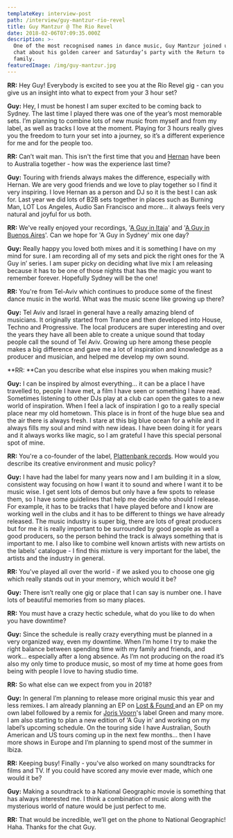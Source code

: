 ```yaml
---
templateKey: interview-post
path: /interview/guy-mantzur-rio-revel
title: Guy Mantzur @ The Rio Revel
date: 2018-02-06T07:09:35.000Z
description: >-
  One of the most recognised names in dance music, Guy Mantzur joined us for a
  chat about his golden career and Saturday’s party with the Return to Rio
  family. 
featuredImage: /img/guy-mantzur.jpg
---
```

**RR:** Hey Guy! Everybody is excited to see you at the Rio Revel gig - can you give us an insight into what to expect from your 3 hour set?

**Guy:** Hey, I must be honest I am super excited to be coming back to Sydney. The last time I played there was one of the year’s most memorable sets. I’m planning to combine lots of new music from myself and from my label, as well as tracks I love at the moment. Playing for 3 hours really gives you the freedom to turn your set into a journey, so it’s a different experience for me and for the people too.

**RR:** Can’t wait man. This isn't the first time that you and [Hernan](https://www.facebook.com/hernancattaneo/) have been to Australia together - how was the experience last time?

**Guy:** Touring with friends always makes the difference, especially with Hernan. We are very good friends and we love to play together so I find it very inspiring. I love Hernan as a person and DJ so it is the best I can ask for. Last year we did lots of B2B sets together in places such as Burning Man, LOT Los Angeles, Audio San Francisco and more... it always feels very natural and joyful for us both.

**RR:** We've really enjoyed your recordings, '[A Guy in Itaja](https://l.facebook.com/l.php?u=https%3A%2F%2Fwww.beatport.com%2Frelease%2Fa-guy-in-itajai%2F2170530&h=ATPP2rpmPoyUYrUXczmMDSj5wprRoi_j6idjuJ_0S0UWLebU_GDivemNot_20u55_ErV6__aL1ZdabYNytfr0kRjL1UQ8y_S2LJoCJU4ZZQO1z9oqf881lgFg6qPL71cjQUHtN4j)' and '[A Guy in Buenos Aires](https://l.facebook.com/l.php?u=https%3A%2F%2Fwww.beatport.com%2Ftrack%2Fa-guy-in-buenos-aires-continuous-dj-mix%2F8569432%3Fgclid%3DEAIaIQobChMIws2ht7CI2QIVkmF-Ch3QvwZAEAAYASAAEgKQ0fD_BwE&h=ATPlPc_BaeLBKxdLVT8UeWDHjXa9_JSiyRArmJ35QvdRLlklgOVjGL5YKvz7_xkClzqrRTtHEmKUqw9yN7W3Eup991k4yktDHZHsJbGu5UHuRdN8jvlOzcvoMlaKxO4PM7oKgZy0)'. Can we hope for 'A Guy in Sydney' mix one day?

**Guy:** Really happy you loved both mixes and it is something I have on my mind for sure. I am recording all of my sets and pick the right ones for the ‘A Guy in’ series. I am super picky on deciding what live mix I am releasing because it has to be one of those nights that has the magic you want to remember forever. Hopefully Sydney will be the one!

**RR:** You're from Tel-Aviv which continues to produce some of the finest dance music in the world. What was the music scene like growing up there?

**Guy:** Tel Aviv and Israel in general have a really amazing blend of musicians. It originally started from Trance and then developed into House, Techno and Progressive. The local producers are super interesting and over the years they have all been able to create a unique sound that today people call the sound of Tel Aviv. Growing up here among these people makes a big difference and gave me a lot of inspiration and knowledge as a producer and musician, and helped me develop my own sound.  

**RR: **Can you describe what else inspires you when making music?

**Guy:** I can be inspired by almost everything... it can be a place I have travelled to, people I have met, a film I have seen or something I have read. Sometimes listening to other DJs play at a club can open the gates to a new world of inspiration. When I feel a lack of inspiration I go to a really special place near my old hometown. This place is in front of the huge blue sea and the air there is always fresh. I stare at this big blue ocean for a while and it always fills my soul and mind with new ideas. I have been doing it for years and it always works like magic, so I am grateful I have this special personal spot of mine.

**RR:** You're a co-founder of the label, [Plattenbank records](https://www.facebook.com/PlattenBankRecords/). How would you describe its creative environment and music policy?

**Guy:** I have had the label for many years now and I am building it in a slow, consistent way focusing on how I want it to sound and where I want it to be music wise. I get sent lots of demos but only have a few spots to release them, so I have some guidelines that help me decide who should I release. For example, it has to be tracks that I have played before and I know are working well in the clubs and it has to be different to things we have already released. The music industry is super big, there are lots of great producers but for me it is really important to be surrounded by good people as well a good producers, so the person behind the track is always something that is important to me. I also like to combine well known artists with new artists on the labels’ catalogue - I find this mixture is very important for the label, the artists and the industry in general. 

**RR:** You've played all over the world - if we asked you to choose one gig which really stands out in your memory, which would it be?

**Guy:** There isn’t really one gig or place that I can say is number one.  I have lots of beautiful memories from so many places.

**RR:** You must have a crazy hectic schedule, what do you like to do when you have downtime?

**Guy:** Since the schedule is really crazy everything must be planned in a very organized way, even my downtime. When I’m home I try to make the right balance between spending time with my family and friends, and work... especially after a long absence. As I’m not producing on the road it’s also my only time to produce music, so most of my time at home goes from being with people I love to having studio time.  

**RR:** So what else can we expect from you in 2018?

**Guy:** In general I’m planning to release more original music this year and less remixes. I am already planning an EP on [Lost & Found ](https://www.facebook.com/guyjlostandfoundrecords/)and an EP on my own label followed by a remix for [Joris Voorn](https://www.facebook.com/jorisvoorndj)'s label Green and many more. I am also starting to plan a new edition of ‘A Guy in’ and working on my label’s upcoming schedule. On the touring side I have Australian, South American and US tours coming up in the next few months... then I have more shows in Europe and I’m planning to spend most of the summer in Ibiza.

**RR:** Keeping busy! Finally - you've also worked on many soundtracks for films and TV. If you could have scored any movie ever made, which one would it be?

**Guy:** Making a soundtrack to a National Geographic movie is something that has always interested me. I think a combination of music along with the mysterious world of nature would be just perfect to me. 

**RR:** That would be incredible, we’ll get on the phone to National Geographic! Haha. Thanks for the chat Guy.
